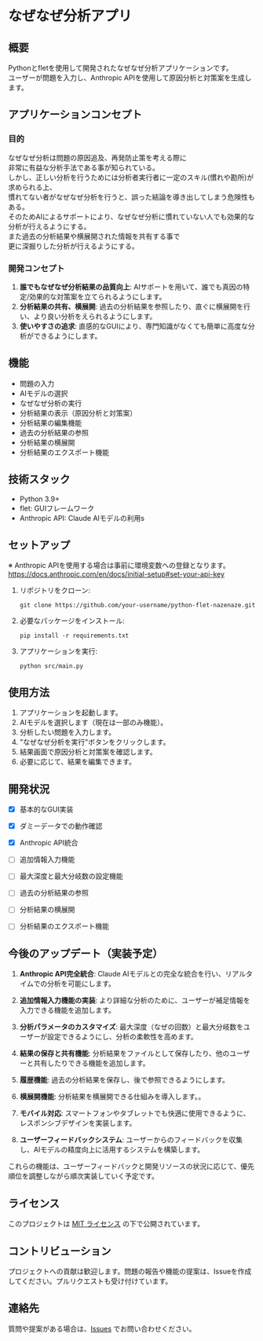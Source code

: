 # なぜなぜ分析アプリ

## 概要
Pythonとfletを使用して開発されたなぜなぜ分析アプリケーションです。  
ユーザーが問題を入力し、Anthropic APIを使用して原因分析と対策案を生成します。

## アプリケーションコンセプト

### 目的
なぜなぜ分析は問題の原因追及、再発防止策を考える際に  
非常に有益な分析手法である事が知られている。  
しかし、正しい分析を行うためには分析者実行者に一定のスキル(慣れや勘所)が求められる上、  
慣れてない者がなぜなぜ分析を行うと、誤った結論を導き出してしまう危険性もある。  
そのためAIによるサポートにより、なぜなぜ分析に慣れていない人でも効果的な分析が行えるようにする。  
また過去の分析結果や横展開された情報を共有する事で  
更に深掘りした分析が行えるようにする。

### 開発コンセプト  
1. **誰でもなぜなぜ分析結果の品質向上**: AIサポートを用いて、誰でも真因の特定/効果的な対策案を立てられるようにします。
2. **分析結果の共有、横展開**: 過去の分析結果を参照したり、直ぐに横展開を行い、より良い分析をえられるようにします。
3. **使いやすさの追求**: 直感的なGUIにより、専門知識がなくても簡単に高度な分析ができるようにします。

## 機能
- 問題の入力
- AIモデルの選択
- なぜなぜ分析の実行
- 分析結果の表示（原因分析と対策案）
- 分析結果の編集機能
- 過去の分析結果の参照
- 分析結果の横展開
- 分析結果のエクスポート機能

## 技術スタック

- Python 3.9+
- flet: GUIフレームワーク
- Anthropic API: Claude AIモデルの利用s


## セットアップ
※ Anthropic APIを使用する場合は事前に環境変数への登録となります。
  https://docs.anthropic.com/en/docs/initial-setup#set-your-api-key


1. リポジトリをクローン:
   ```
   git clone https://github.com/your-username/python-flet-nazenaze.git
   ```

2. 必要なパッケージをインストール:
   ```
   pip install -r requirements.txt
   ```

3. アプリケーションを実行:
   ```
   python src/main.py
   ```

## 使用方法

1. アプリケーションを起動します。
2. AIモデルを選択します（現在は一部のみ機能）。
3. 分析したい問題を入力します。
4. "なぜなぜ分析を実行"ボタンをクリックします。
5. 結果画面で原因分析と対策案を確認します。
6. 必要に応じて、結果を編集できます。

## 開発状況

- [x] 基本的なGUI実装
- [x] ダミーデータでの動作確認
- [x] Anthropic API統合
- [ ] 追加情報入力機能
- [ ] 最大深度と最大分岐数の設定機能
- [ ] 過去の分析結果の参照
- [ ] 分析結果の横展開
- [ ] 分析結果のエクスポート機能


## 今後のアップデート（実装予定）
1. **Anthropic API完全統合**: Claude AIモデルとの完全な統合を行い、リアルタイムでの分析を可能にします。

2. **追加情報入力機能の実装**: より詳細な分析のために、ユーザーが補足情報を入力できる機能を追加します。

3. **分析パラメータのカスタマイズ**: 最大深度（なぜの回数）と最大分岐数をユーザーが設定できるようにし、分析の柔軟性を高めます。

4. **結果の保存と共有機能**: 分析結果をファイルとして保存したり、他のユーザーと共有したりできる機能を追加します。

5. **履歴機能**: 過去の分析結果を保存し、後で参照できるようにします。

6. **横展開機能**: 分析結果を横展開できる仕組みを導入します。。

7. **モバイル対応**: スマートフォンやタブレットでも快適に使用できるように、レスポンシブデザインを実装します。

8. **ユーザーフィードバックシステム**: ユーザーからのフィードバックを収集し、AIモデルの精度向上に活用するシステムを構築します。


これらの機能は、ユーザーフィードバックと開発リソースの状況に応じて、優先順位を調整しながら順次実装していく予定です。

## ライセンス

このプロジェクトは [MIT ライセンス](LICENSE) の下で公開されています。

## コントリビューション

プロジェクトへの貢献は歓迎します。問題の報告や機能の提案は、Issueを作成してください。プルリクエストも受け付けています。

## 連絡先

質問や提案がある場合は、[Issues](https://github.com/your-username/python-flet-nazenaze/issues) でお問い合わせください。
